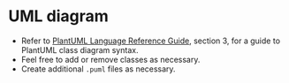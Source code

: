 # UML diagram

- Refer to [PlantUML Language Reference Guide](https://pdf.plantuml.net/1.2020.22/PlantUML_Language_Reference_Guide_en.pdf),
section 3, for a guide to PlantUML class diagram syntax.
- Feel free to add or remove classes as necessary.
- Create additional `.puml` files as necessary.
